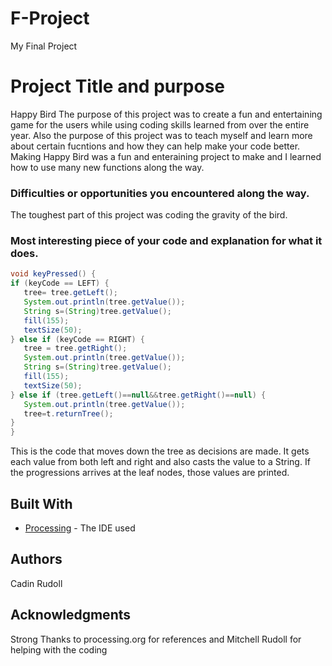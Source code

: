 # F-Project
My Final Project
# Project Title and purpose

Happy Bird
   The purpose of this project was to create a fun and entertaining game for the users while using coding skills learned from over the entire year. Also the purpose of this project was to teach myself and learn more about certain fucntions and how they can help make your code better. Making Happy Bird was a fun and enteraining project to make and I learned how to use many new functions along the way. 

### Difficulties or opportunities you encountered along the way.

The toughest part of this project was coding the gravity of the bird. 

### Most interesting piece of your code and explanation for what it does.

```Java
void keyPressed() {
if (keyCode == LEFT) {
   tree= tree.getLeft();
   System.out.println(tree.getValue());
   String s=(String)tree.getValue();
   fill(155);
   textSize(50);
} else if (keyCode == RIGHT) {
   tree = tree.getRight();
   System.out.println(tree.getValue());
   String s=(String)tree.getValue();
   fill(155);
   textSize(50);
} else if (tree.getLeft()==null&&tree.getRight()==null) {
   System.out.println(tree.getValue());
   tree=t.returnTree();
}
}
```
This is the code that moves down the tree as decisions are made. It gets each value from both left and right and also casts the value to a String. If the progressions arrives at the leaf nodes, those values are printed.
## Built With

* [Processing](https://processing.org/) - The IDE used

## Authors

Cadin Rudoll

## Acknowledgments

Strong Thanks to processing.org for references and Mitchell Rudoll for helping with the coding


